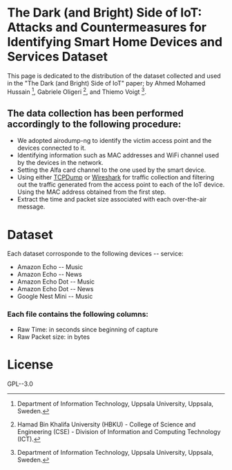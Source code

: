 # The Dark (and Bright) Side of IoT: Attacks and Countermeasures for Identifying Smart Home Devices and Services Dataset

This page is dedicated to the distribution of the dataset collected and used in the "The Dark (and Bright) Side of IoT" paper; by Ahmed Mohamed Hussain [^1], Gabriele Oligeri [^2], and Thiemo Voigt [^1].

[^1]: Department of Information Technology, Uppsala University, Uppsala, Sweden.
[^2]: Hamad Bin Khalifa University (HBKU) - College of Science and Engineering (CSE) - Division of Information and Computing Technology (ICT).

## The data collection has been performed accordingly to the following procedure:
- We adopted airodump-ng to identify the victim access point and the devices connected to it. 
- Identifying information such as MAC addresses and WiFi channel used by the devices in the network.
- Setting the Alfa card channel to the one used by the smart device.
- Using either [TCPDump] or [Wireshark] for traffic collection and filtering out the traffic generated from the access point to each of the IoT device. Using the MAC address obtained from the first step.
- Extract the time and packet size associated with each over-the-air message.

# Dataset 
Each dataset corrosponde to the following devices -- service:
- Amazon Echo -- Music
- Amazon Echo -- News
- Amazon Echo Dot -- Music
- Amazon Echo Dot -- News
- Google Nest Mini -- Music

### Each file contains the following columns:

- Raw Time: in seconds since beginning of capture
- Raw Packet size: in bytes

# License
GPL--3.0

[TCPDump]: <https://www.tcpdump.org>
[Wireshark]: <https://www.wireshark.org/>
